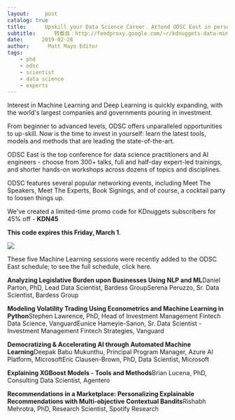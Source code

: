 ```yaml
---
layout:     post
catalog: true
title:      Upskill your Data Science Career. Attend ODSC East in person or Live Online. 45% off Ends Friday
subtitle:      转载自：http://feedproxy.google.com/~r/kdnuggets-data-mining-analytics/~3/0SCD0k6fSrQ/odsc-upskill-data-science-career-odsc-east.html
date:      2019-02-26
author:      Matt Mayo Editor
tags:
    - phd
    - odsc
    - scientist
    - data science
    - experts
---
```


Interest in Machine Learning and Deep Learning is quickly expanding, with the world's largest companies and governments pouring in investment.

From beginner to advanced levels, ODSC offers unparalleled opportunities to up-skill. Now is the time to invest in yourself: learn the latest tools, models and methods that are leading the state-of-the-art.

ODSC East is the top conference for data science practitioners and AI engineers - choose from 300+ talks, full and half-day expert-led trainings, and shorter hands-on workshops across dozens of topics and disciplines.

ODSC features several popular networking events, including Meet The Speakers, Meet The Experts, Book Signings, and of course, a cocktail party to loosen things up.

We've created a limited-time promo code for KDnuggets subscribers for 45% off - **KDN45**

**This code expires this Friday, March 1**.



![](https://www.kdnuggets.com/em/2019/odsc-0226-register45-452.jpg)






These five Machine Learning sessions were recently added to the ODSC East schedule; to see the full schedule, click here.

**Analyzing Legislative Burden upon Businesses Using NLP and ML**Daniel Parton, PhD, Lead Data Scientist, Bardess GroupSerena Peruzzo, Sr. Data Scientist, Bardess Group

**Modeling Volatility Trading Using Econometrics and Machine Learning in Python**Stephen Lawrence, PhD, Head of Investment Management Fintech Data Science, VanguardEunice Hameyie-Sanon, Sr. Data Scientist - Investment Management Fintech Strategies, Vanguard

**Democratizing & Accelerating AI through Automated Machine Learning**Deepak Babu Mukunthu, Principal Program Manager, Azure AI Platform, MicrosoftEric Clausen-Brown, PhD, Data Scientist, Microsoft

**Explaining XGBoost Models - Tools and Methods**Brian Lucena, PhD, Consulting Data Scientist, Agentero

**Recommendations in a Marketplace: Personalizing Explainable Recommendations with Multi-objective Contextual Bandits**Rishabh Mehrotra, PhD, Research Scientist, Spotify Research

